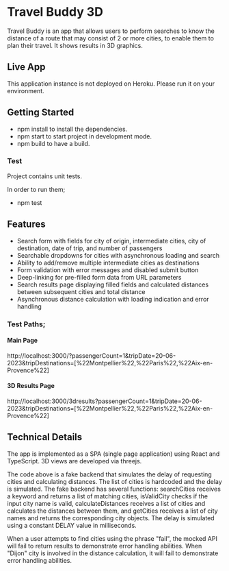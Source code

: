 # Travel Buddy 3D

Travel Buddy is an app that allows users to perform searches to know the distance of a route that may consist of 2 or more cities, to enable them to plan their travel.
It shows results in 3D graphics.

## Live App

This application instance is not deployed on Heroku. Please run it on your environment.

## Getting Started

- npm install to install the dependencies.
- npm start to start project in development mode.
- npm build to have a build.

### Test

Project contains unit tests.

In order to run them;

- npm test

## Features

- Search form with fields for city of origin, intermediate cities, city of destination, date of trip, and number of passengers
- Searchable dropdowns for cities with asynchronous loading and search
- Ability to add/remove multiple intermediate cities as destinations
- Form validation with error messages and disabled submit button
- Deep-linking for pre-filled form data from URL parameters
- Search results page displaying filled fields and calculated distances between subsequent cities and total distance
- Asynchronous distance calculation with loading indication and error handling

### Test Paths;

#### Main Page
http://localhost:3000/?passengerCount=1&tripDate=20-06-2023&tripDestinations=[%22Montpellier%22,%22Paris%22,%22Aix-en-Provence%22]


#### 3D Results Page
http://localhost:3000/3dresults?passengerCount=1&tripDate=20-06-2023&tripDestinations=[%22Montpellier%22,%22Paris%22,%22Aix-en-Provence%22]

## Technical Details

The app is implemented as a SPA (single page application) using React and TypeScript. 3D views are developed via threejs.

The code above is a fake backend that simulates the delay of requesting cities and calculating distances. The list of cities is hardcoded and the delay is simulated. The fake backend has several functions: searchCities receives a keyword and returns a list of matching cities, isValidCity checks if the input city name is valid, calculateDistances receives a list of cities and calculates the distances between them, and getCities receives a list of city names and returns the corresponding city objects. The delay is simulated using a constant DELAY value in milliseconds.

When a user attempts to find cities using the phrase "fail", the mocked API will fail to return results to demonstrate error handling abilities. When "Dijon" city is involved in the distance calculation, it will fail to demonstrate error handling abilities.